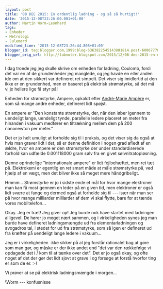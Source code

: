 ```yaml
---
layout: post
title: '08 DEC 2015: En ordentlig ladning - og så så hurtigt!'
date: '2015-12-08T23:26:00.001+01:00'
author: Martin Worm-Leonhard
tags:
- Enheder
- Metrologi
- Julenørd
modified_time: '2015-12-08T23:26:44.808+01:00'
blogger_id: tag:blogger.com,1999:blog-6363822545143881814.post-600677782448676754
blogger_orig_url: http://labnoter.blogspot.com/2015/12/08-dec-2015-en-ordentlig-ladning-og-sa.html
---
```


I dag troede jeg jeg skulle skrive om enheden for ladning, Coulomb,
fordi det var en af de grundenheder jeg manglede, og jeg havde en eller
anden ide om at den sikkert var defineret ret simpelt. Det viser sig
imidlertid at den ikke er en grundenhed, men er baseret på elektrisk
strømstyrke, så det må vi jo hellere lige få styr på!

Enheden for strømstyrke, Ampere, opkaldt efter [André-Marie
Ampère](https://en.wikipedia.org/wiki/Andr%C3%A9-Marie_Amp%C3%A8re) er,
som så mange andre enheder, defineret lidt spøjst.

En ampere er "Den konstante strømstyrke, der, når den løber igennem to
uendeligt lange, uendeligt tynde, parallelle ledere placeret en meter
fra hinanden i vakuum medfører en tiltrækning mellem dem på 200
nanonewton per meter."

Det er jo helt umuligt at forholde sig til i praksis, og det viser sig
da også at hvis man graver lidt i det, så er denne definition i nogen
grad afledt af en ældre, hvor en ampere er den strømstyrke der under
standardiserede forhold kan udfælde 0.001118000 gram sølv fra en givet
sølvnitratopløsning.

Denne oprindelige "internationale ampere" er lidt fejlbehæftet, men ret
tæt på. Elektrokemi er egentlig en ret smart måde at måle strømstyrke
på, ved hjælp af en vægt, men det bliver ikke så meget mere
håndgribeligt.

Hmmm... Strømstyrke er jo i sidste ende et mål for hvor mange
elektroner man kan få most gennem en leder på en given tid, men
elektroner er også lidt svære at fange og dermed også at forholde sig
til --- især når man ser på hvor mange milliarder milliarder af dem vi
skal flytte, bare for at tænde vores mobiltelefon...

Okay. Jeg er træt! Jeg giver op! Jeg burde nok have startet med
ladningen alligevel. De hører jo meget nært sammen, og i virkeligheden
synes jeg man burde have defineret ladningsmængde ud fra
elementarladningen og avogadros tal, i stedet for ud fra strømstyrke,
som så igen er defineret ud fra kræfter på uendeligt lange ledere i
vakuum...

Jeg er i virkeligheden  ikke sikker på at jeg forstår rationalet bag at
gøre som man gør, og måske er der ikke andet end "det var den rækkefølge
vi opdagede det i / kom til at tænke over det". Det er jo også okay, og
ofte noget af det der gør det lidt sjovt at grave i og forsøge at forstå
hvorfor ting er som de er. :-)

Vi prøver at se på elektrisk ladningsmængde i morgen...

\\Worm --- konfusnisse
